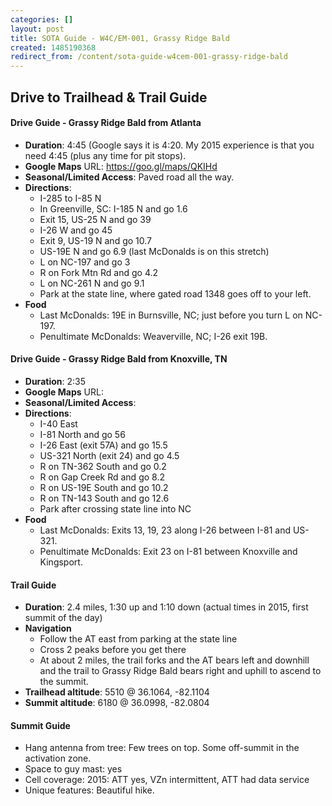 ```yaml
---
categories: []
layout: post
title: SOTA Guide - W4C/EM-001, Grassy Ridge Bald
created: 1485190368
redirect_from: /content/sota-guide-w4cem-001-grassy-ridge-bald
---
```

Drive to Trailhead & Trail Guide
--------------------------------------------------------
#### Drive Guide - Grassy Ridge Bald from Atlanta

* **Duration**: 4:45  (Google says it is 4:20.  My 2015 experience is that you need 4:45 (plus any time for pit stops).
* **Google Maps** URL: https://goo.gl/maps/QKIHd
* **Seasonal/Limited Access**: Paved road all the way.
* **Directions**:
	* I-285 to I-85 N
	* In Greenville, SC: I-185 N and go 1.6
	* Exit 15, US-25 N and go 39
	* I-26 W and go 45
	* Exit 9, US-19 N and go 10.7
	* US-19E N and go 6.9 (last McDonalds is on this stretch)
	* L on NC-197 and go 3
	* R on Fork Mtn Rd and go 4.2
	* L on NC-261 N and go 9.1
	* Park at the state line, where gated road 1348 goes off to your left.
* **Food**
    * Last McDonalds: 19E in Burnsville, NC; just before you turn L on NC-197.
    * Penultimate McDonalds: Weaverville, NC; I-26 exit 19B.

#### Drive Guide - Grassy Ridge Bald from Knoxville, TN

* **Duration**: 2:35
* **Google Maps** URL: 
* **Seasonal/Limited Access**:
* **Directions**:
    * I-40 East
    * I-81 North and go 56
    * I-26 East (exit 57A) and go 15.5
    * US-321 North (exit 24) and go 4.5
    * R on TN-362 South and go 0.2
    * R on Gap Creek Rd and go 8.2
    * R on US-19E South and go 10.2
    * R on TN-143 South and go 12.6
    * Park after crossing state line into NC
* **Food**
    * Last McDonalds: Exits 13, 19, 23 along I-26 between I-81 and US-321.
    * Penultimate McDonalds: Exit 23 on I-81 between Knoxville and Kingsport.

#### Trail Guide

* **Duration**: 2.4 miles, 1:30 up and 1:10 down (actual times in 2015, first summit of the day)
* **Navigation**
    * Follow the AT east from parking at the state line
    * Cross 2 peaks before you get there
    * At about 2 miles, the trail forks and the AT bears left and downhill and the trail to Grassy Ridge Bald bears right and uphill to ascend to the summit.
* **Trailhead altitude**: 5510 @ 36.1064, -82.1104
* **Summit altitude**: 6180 @ 36.0998, -82.0804

#### Summit Guide

* Hang antenna from tree: Few trees on top. Some off-summit in the activation zone.
* Space to guy mast: yes
* Cell coverage: 2015: ATT yes, VZn intermittent, ATT had data service
* Unique features: Beautiful hike.
